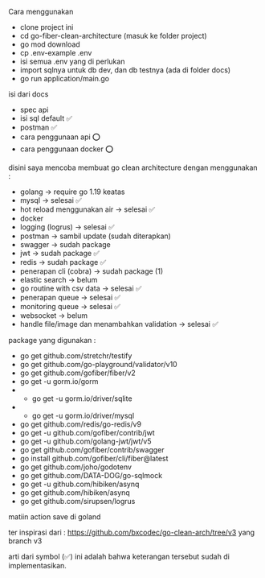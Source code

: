 Cara menggunakan

- clone project ini
- cd go-fiber-clean-architecture (masuk ke folder project)
- go mod download
- cp .env-example .env
- isi semua .env yang di perlukan
- import sqlnya untuk db dev, dan db testnya (ada di folder docs)
- go run application/main.go

isi dari docs

- spec api 
- isi sql default ✅
- postman ✅
- cara penggunaan api ⭕️
- cara penggunaan docker ⭕️



disini saya mencoba membuat go clean architecture dengan menggunakan :
- golang -> require go 1.19 keatas
- mysql -> selesai ✅
- hot reload menggunakan air -> selesai ✅
- docker
- logging (logrus) -> selesai ✅
- postman -> sambil update (sudah diterapkan)
- swagger -> sudah package
- jwt -> sudah package ✅
- redis -> sudah package ✅
- penerapan cli (cobra) -> sudah package (1)
- elastic search -> belum
- go routine with csv data -> selesai ✅
- penerapan queue -> selesai ✅
- monitoring queue -> selesai ✅
- websocket -> belum
- handle file/image dan menambahkan validation -> selesai ✅

package yang digunakan :
- go get github.com/stretchr/testify
- go get github.com/go-playground/validator/v10
- go get github.com/gofiber/fiber/v2
- go get -u gorm.io/gorm
- - go get -u gorm.io/driver/sqlite
- - go get -u gorm.io/driver/mysql
- go get github.com/redis/go-redis/v9
- go get -u github.com/gofiber/contrib/jwt
- go get -u github.com/golang-jwt/jwt/v5
- go get github.com/gofiber/contrib/swagger
- go install github.com/gofiber/cli/fiber@latest
- go get github.com/joho/godotenv
- go get github.com/DATA-DOG/go-sqlmock
- go get -u github.com/hibiken/asynq
- go get github.com/hibiken/asynq
- go get github.com/sirupsen/logrus

matiin action save di goland

ter inspirasi dari : https://github.com/bxcodec/go-clean-arch/tree/v3 yang branch v3

arti dari symbol (✅) ini adalah bahwa keterangan tersebut sudah di implementasikan.
